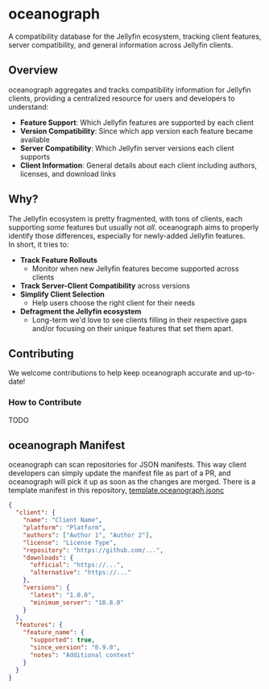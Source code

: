 # oceanograph

A compatibility database for the Jellyfin ecosystem, tracking client features, server compatibility, and general information across Jellyfin clients.

## Overview

oceanograph aggregates and tracks compatibility information for Jellyfin clients, providing a centralized resource for users and developers to understand:

- **Feature Support**: Which Jellyfin features are supported by each client
- **Version Compatibility**: Since which app version each feature became available
- **Server Compatibility**: Which Jellyfin server versions each client supports
- **Client Information**: General details about each client including authors, licenses, and download links

## Why?

The Jellyfin ecosystem is pretty fragmented, with tons of clients, each supporting *some* features but usually not *all*. oceanograph aims to properly identify those differences, especially for newly-added Jellyfin features.  
In short, it tries to:

- **Track Feature Rollouts**
  - Monitor when new Jellyfin features become supported across clients
- **Track Server-Client Compatibility** across versions
- **Simplify Client Selection**
  - Help users choose the right client for their needs
- **Defragment the Jellyfin ecosystem**
  - Long-term we'd love to see clients filling in their respective gaps and/or focusing on their unique features that set them apart.

## Contributing

We welcome contributions to help keep oceanograph accurate and up-to-date!

### How to Contribute

TODO

## oceanograph Manifest

oceanograph can scan repositories for JSON manifests. This way client developers can simply update the manifest file as part of a PR, and oceanograph will pick it up as soon as the changes are merged.
There is a template manifest in this repository, [template.oceanograph.jsonc](template.oceanograph.jsonc)

```json
{
  "client": {
    "name": "Client Name",
    "platform": "Platform",
    "authors": ["Author 1", "Author 2"],
    "license": "License Type",
    "repository": "https://github.com/...",
    "downloads": {
      "official": "https://...",
      "alternative": "https://..."
    },
    "versions": {
      "latest": "1.0.0",
      "minimum_server": "10.8.0"
    }
  },
  "features": {
    "feature_name": {
      "supported": true,
      "since_version": "0.9.0",
      "notes": "Additional context"
    }
  }
}
```
